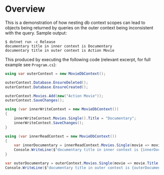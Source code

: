 # Overview

This is a demonstration of how nesting db context scopes can lead to objects being returned by queries on the outer context being inconsistent with the query. Sample output:

```console
$ dotnet run -c Release
documentary title in inner context is Documentary
documentary title in outer context is Action Movie
```

This produced by executing the following code (relevant excerpt, for full example see `Program.cs`):

```csharp
using var outerContext = new MovieDbContext();

outerContext.Database.EnsureDeleted();
outerContext.Database.EnsureCreated();

outerContext.Movies.Add(new("Action Movie"));
outerContext.SaveChanges();

using (var innerWriteContext = new MovieDbContext())
{
    innerWriteContext.Movies.Single().Title = "Documentary";
    innerWriteContext.SaveChanges();
}

using (var innerReadContext = new MovieDbContext())
{
    var innerDocumentary = innerReadContext.Movies.Single(movie => movie.Title == "Documentary");
    Console.WriteLine($"documentary title in inner context is {innerDocumentary.Title}");
}

var outerDocumentary = outerContext.Movies.Single(movie => movie.Title == "Documentary");
Console.WriteLine($"documentary title in outer context is {outerDocumentary.Title}");
```
